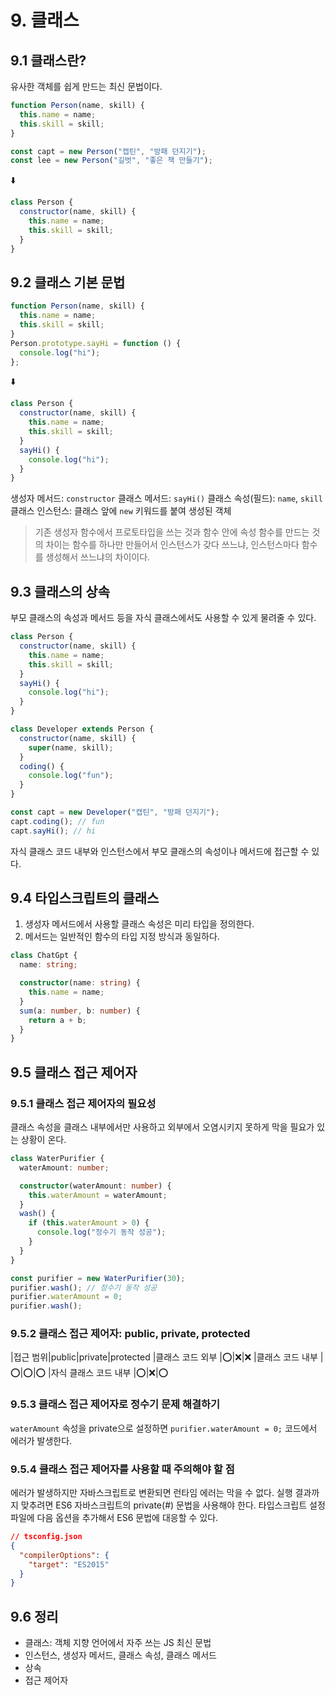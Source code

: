 # 9. 클래스

## 9.1 클래스란?

유사한 객체를 쉽게 만드는 최신 문법이다.

```js
function Person(name, skill) {
  this.name = name;
  this.skill = skill;
}

const capt = new Person("캡틴", "방패 던지기");
const lee = new Person("길벗", "좋은 책 만들기");
```

:arrow_down:

```js
class Person {
  constructor(name, skill) {
    this.name = name;
    this.skill = skill;
  }
}
```

## 9.2 클래스 기본 문법

```js
function Person(name, skill) {
  this.name = name;
  this.skill = skill;
}
Person.prototype.sayHi = function () {
  console.log("hi");
};
```

:arrow_down:

```js
class Person {
  constructor(name, skill) {
    this.name = name;
    this.skill = skill;
  }
  sayHi() {
    console.log("hi");
  }
}
```

생성자 메서드: `constructor`
클래스 메서드: `sayHi()`
클래스 속성(필드): `name`, `skill`
클래스 인스턴스: 클래스 앞에 `new` 키워드를 붙여 생성된 객체

> 기존 생성자 함수에서 프로토타입을 쓰는 것과 함수 안에 속성 함수를 만드는 것의 차이는 함수를 하나만 만들어서 인스턴스가 갖다 쓰느냐, 인스턴스마다 함수를 생성해서 쓰느냐의 차이이다.

## 9.3 클래스의 상속

부모 클래스의 속성과 메서드 등을 자식 클래스에서도 사용할 수 있게 물려줄 수 있다.

```js
class Person {
  constructor(name, skill) {
    this.name = name;
    this.skill = skill;
  }
  sayHi() {
    console.log("hi");
  }
}

class Developer extends Person {
  constructor(name, skill) {
    super(name, skill);
  }
  coding() {
    console.log("fun");
  }
}

const capt = new Developer("캡틴", "방패 던지기");
capt.coding(); // fun
capt.sayHi(); // hi
```

자식 클래스 코드 내부와 인스턴스에서 부모 클래스의 속성이나 메서드에 접근할 수 있다.

## 9.4 타입스크립트의 클래스

1. 생성자 메서드에서 사용할 클래스 속성은 미리 타입을 정의한다.
2. 메서드는 일반적인 함수의 타입 지정 방식과 동일하다.

```ts
class ChatGpt {
  name: string;

  constructor(name: string) {
    this.name = name;
  }
  sum(a: number, b: number) {
    return a + b;
  }
}
```

## 9.5 클래스 접근 제어자

### 9.5.1 클래스 접근 제어자의 필요성

클래스 속성을 클래스 내부에서만 사용하고 외부에서 오염시키지 못하게 막을 필요가 있는 상황이 온다.

```ts
class WaterPurifier {
  waterAmount: number;

  constructor(waterAmount: number) {
    this.waterAmount = waterAmount;
  }
  wash() {
    if (this.waterAmount > 0) {
      console.log("정수기 동작 성공");
    }
  }
}

const purifier = new WaterPurifier(30);
purifier.wash(); // 정수기 동작 성공
purifier.waterAmount = 0;
purifier.wash();
```

### 9.5.2 클래스 접근 제어자: public, private, protected

|접근 범위|public|private|protected
|클래스 코드 외부 |:o:|:x:|:x:
|클래스 코드 내부 |:o:|:o:|:o:
|자식 클래스 코드 내부 |:o:|:x:|:o:

### 9.5.3 클래스 접근 제어자로 정수기 문제 해결하기

`waterAmount` 속성을 private으로 설정하면 `purifier.waterAmount = 0;` 코드에서 에러가 발생한다.

### 9.5.4 클래스 접근 제어자를 사용할 때 주의해야 할 점

에러가 발생하지만 자바스크립트로 변환되면 런타임 에러는 막을 수 없다.
실행 결과까지 맞추려면 ES6 자바스크립트의 private(#) 문법을 사용해야 한다.
타입스크립트 설정 파일에 다음 옵션을 추가해서 ES6 문법에 대응할 수 있다.

```json
// tsconfig.json
{
  "compilerOptions": {
    "target": "ES2015"
  }
}
```

## 9.6 정리

- 클래스: 객체 지향 언어에서 자주 쓰는 JS 최신 문법
- 인스턴스, 생성자 메서드, 클래스 속성, 클래스 메서드
- 상속
- 접근 제어자